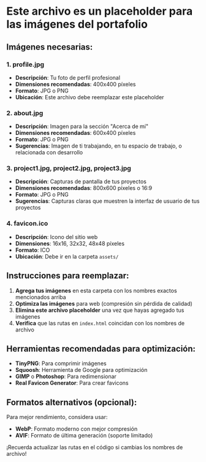 # Este archivo es un placeholder para las imágenes del portafolio

## Imágenes necesarias:

### 1. profile.jpg
- **Descripción**: Tu foto de perfil profesional
- **Dimensiones recomendadas**: 400x400 píxeles
- **Formato**: JPG o PNG
- **Ubicación**: Este archivo debe reemplazar este placeholder

### 2. about.jpg
- **Descripción**: Imagen para la sección "Acerca de mí"
- **Dimensiones recomendadas**: 600x400 píxeles
- **Formato**: JPG o PNG
- **Sugerencias**: Imagen de ti trabajando, en tu espacio de trabajo, o relacionada con desarrollo

### 3. project1.jpg, project2.jpg, project3.jpg
- **Descripción**: Capturas de pantalla de tus proyectos
- **Dimensiones recomendadas**: 800x600 píxeles o 16:9
- **Formato**: JPG o PNG
- **Sugerencias**: Capturas claras que muestren la interfaz de usuario de tus proyectos

### 4. favicon.ico
- **Descripción**: Icono del sitio web
- **Dimensiones**: 16x16, 32x32, 48x48 píxeles
- **Formato**: ICO
- **Ubicación**: Debe ir en la carpeta `assets/`

## Instrucciones para reemplazar:

1. **Agrega tus imágenes** en esta carpeta con los nombres exactos mencionados arriba
2. **Optimiza las imágenes** para web (compresión sin pérdida de calidad)
3. **Elimina este archivo placeholder** una vez que hayas agregado tus imágenes
4. **Verifica** que las rutas en `index.html` coincidan con los nombres de archivo

## Herramientas recomendadas para optimización:

- **TinyPNG**: Para comprimir imágenes
- **Squoosh**: Herramienta de Google para optimización
- **GIMP** o **Photoshop**: Para redimensionar
- **Real Favicon Generator**: Para crear favicons

## Formatos alternativos (opcional):

Para mejor rendimiento, considera usar:
- **WebP**: Formato moderno con mejor compresión
- **AVIF**: Formato de última generación (soporte limitado)

¡Recuerda actualizar las rutas en el código si cambias los nombres de archivo!
